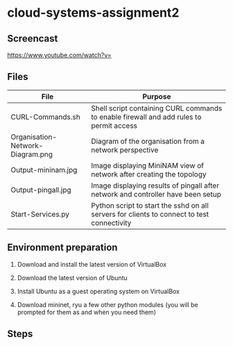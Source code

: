 # cloud-systems-assignment2

## Screencast
  
  https://www.youtube.com/watch?v=
  
## Files

| File                               | Purpose                                                                                         |
| -----------------------------------| ----------------------------------------------------------------------------------------------- |
| CURL-Commands.sh                   | Shell script containing CURL commands to enable firewall and add rules to permit access         |
| Organisation-Network-Diagram.png   | Diagram of the organisation from a network perspective                                          |
| Output-mininam.jpg                 | Image displaying MiniNAM view of network after creating the topology                            |
| Output-pingall.jpg                 | Image displaying results of pingall after network and controller have been setup                |
| Start-Services.py                  | Python script to start the sshd on all servers for clients to connect to test connectivity      |


## Environment preparation

1. Download and install the latest version of VirtualBox

2. Download the latest version of Ubuntu

3. Install Ubuntu as a guest operating system on VirtualBox

4. Download mininet, ryu a few other python modules (you will be prompted for them as and when you need them)

## Steps
